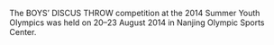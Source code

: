 The BOYS’ DISCUS THROW competition at the 2014 Summer Youth Olympics was held on 20–23 August 2014 in Nanjing Olympic Sports Center.
